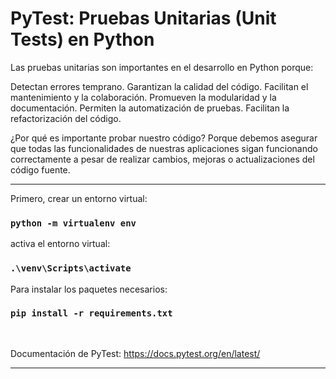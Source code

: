 # PyTest: Pruebas Unitarias (Unit Tests) en Python 

Las pruebas unitarias son importantes en el desarrollo en Python porque:

Detectan errores temprano.
Garantizan la calidad del código.
Facilitan el mantenimiento y la colaboración.
Promueven la modularidad y la documentación.
Permiten la automatización de pruebas.
Facilitan la refactorización del código.

¿Por qué es importante probar nuestro código? Porque debemos asegurar que todas las funcionalidades de nuestras aplicaciones sigan funcionando correctamente a pesar de realizar cambios, mejoras o actualizaciones del código fuente.

<hr/>

Primero, crear un entorno virtual:
### `python -m virtualenv env`

activa el entorno virtual:
### `.\venv\Scripts\activate`

Para instalar los paquetes necesarios:
### `pip install -r requirements.txt`

<br/>

Documentación de PyTest: https://docs.pytest.org/en/latest/

<hr/>
